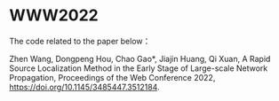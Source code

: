 # WWW2022
The code related to the paper below：

Zhen Wang, Dongpeng Hou, Chao Gao*, Jiajin Huang, Qi Xuan, A Rapid Source Localization Method in the Early Stage of Large-scale Network Propagation, Proceedings of the Web Conference 2022, https://doi.org/10.1145/3485447.3512184.
